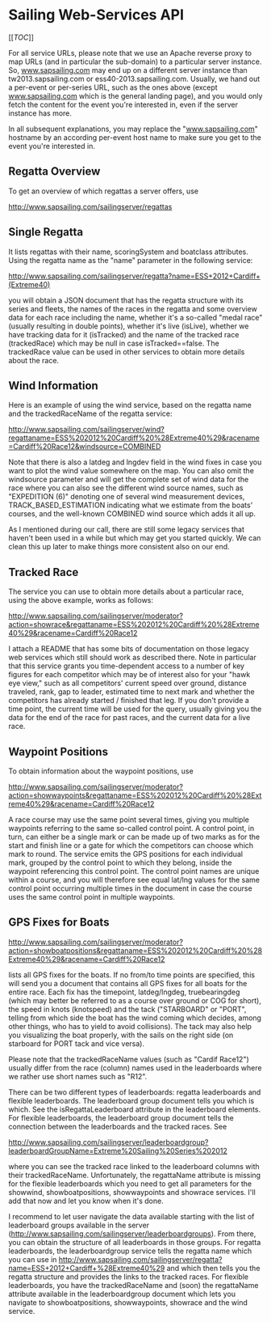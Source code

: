# Sailing Web-Services API

[[_TOC_]]

For all service URLs, please note that we use an Apache reverse proxy to map URLs (and in particular the sub-domain) to a particular server instance. So, www.sapsailing.com may end up on a different server instance than tw2013.sapsailing.com or ess40-2013.sapsailing.com. Usually, we hand out a per-event or per-series URL, such as the ones above (except www.sapsailing.com which is the general landing page), and you would only fetch the content for the event you're interested in, even if the server instance has more.

In all subsequent explanations, you may replace the "www.sapsailing.com" hostname by an according per-event host name to make sure you get to the event you're interested in.

## Regatta Overview

To get an overview of which regattas a server offers, use

http://www.sapsailing.com/sailingserver/regattas

## Single Regatta

It lists regattas with their name, scoringSystem and boatclass attributes. Using the regatta name as the "name" parameter in the following service:

http://www.sapsailing.com/sailingserver/regatta?name=ESS+2012+Cardiff+(Extreme40)

you will obtain a JSON document that has the regatta structure with its series and fleets, the names of the races in the regatta and some overview data for each race including the name, whether it's a so-called "medal race" (usually resulting in double points), whether it's live (isLive), whether we have tracking data for it (isTracked) and the name of the tracked race (trackedRace) which may be null in case isTracked==false. The trackedRace value can be used in other services to obtain more details about the race.

## Wind Information

Here is an example of using the wind service, based on the regatta name and the trackedRaceName of the regatta service:

http://www.sapsailing.com/sailingserver/wind?regattaname=ESS%202012%20Cardiff%20%28Extreme40%29&racename=Cardiff%20Race12&windsource=COMBINED

Note that there is also a latdeg and lngdev field in the wind fixes in case you want to plot the wind value somewhere on the map. You can also omit the windsource parameter and will get the complete set of wind data for the race where you can also see the different wind source names, such as "EXPEDITION (6)" denoting one of several wind measurement devices, TRACK_BASED_ESTIMATION indicating what we estimate from the boats' courses, and the well-known COMBINED wind source which adds it all up.

As I mentioned during our call, there are still some legacy services that haven't been used in a while but which may get you started quickly. We can clean this up later to make things more consistent also on our end.

## Tracked Race

The service you can use to obtain more details about a particular race, using the above example, works as follows:

http://www.sapsailing.com/sailingserver/moderator?action=showrace&regattaname=ESS%202012%20Cardiff%20%28Extreme40%29&racename=Cardiff%20Race12

I attach a README that has some bits of documentation on those legacy web services which still should work as described there. Note in particular that this service grants you time-dependent access to a number of key figures for each competitor which may be of interest also for your "hawk eye view," such as all competitors' current speed over ground, distance traveled, rank, gap to leader, estimated time to next mark and whether the competitors has already started / finished that leg. If you don't provide a time point, the current time will be used for the query, usually giving you the data for the end of the race for past races, and the current data for a live race.

## Waypoint Positions

To obtain information about the waypoint positions, use

http://www.sapsailing.com/sailingserver/moderator?action=showwaypoints&regattaname=ESS%202012%20Cardiff%20%28Extreme40%29&racename=Cardiff%20Race12

A race course may use the same point several times, giving you multiple waypoints referring to the same so-called control point. A control point, in turn, can either be a single mark or can be made up of two marks as for the start and finish line or a gate for which the competitors can choose which mark to round. The service emits the GPS positions for each individual mark, grouped by the control point to which they belong, inside the waypoint referencing this control point. The control point names are unique within a course, and you will therefore see equal lat/lng values for the same control point occurring multiple times in the document in case the course uses the same control point in multiple waypoints.

## GPS Fixes for Boats

http://www.sapsailing.com/sailingserver/moderator?action=showboatpositions&regattaname=ESS%202012%20Cardiff%20%28Extreme40%29&racename=Cardiff%20Race12

lists all GPS fixes for the boats. If no from/to time points are specified, this will send you a document that contains all GPS fixes for all boats for the entire race. Each fix has the timepoint, latdeg/lngdeg, truebearingdeg (which may better be referred to as a course over ground or COG for short), the speed in knots (knotspeed) and the tack ("STARBOARD" or "PORT", telling from which side the boat has the wind coming which decides, among other things, who has to yield to avoid collisions). The tack may also help you visualizing the boat properly, with the sails on the right side (on starboard for PORT tack and vice versa).

Please note that the trackedRaceName values (such as "Cardif Race12") usually differ from the race (column) names used in the leaderboards where we rather use short names such as "R12".

There can be two different types of leaderboards: regatta leaderboards and flexible leaderboards. The leaderboard group document tells you which is which. See the isRegattaLeaderboard attribute in the leaderboard elements. For flexible leaderboards, the leaderboard group document tells the connection between the leaderboards and the tracked races. See

http://www.sapsailing.com/sailingserver/leaderboardgroup?leaderboardGroupName=Extreme%20Sailing%20Series%202012

where you can see the tracked race linked to the leaderboard columns with their trackedRaceName. Unfortunately, the regattaName attribute is missing for the flexible leaderboards which you need to get all parameters for the showwind, showboatpositions, showwaypoints and showrace services. I'll add that now and let you know when it's done.

I recommend to let user navigate the data available starting with the list of leaderboard groups available in the server (http://www.sapsailing.com/sailingserver/leaderboardgroups). From there, you can obtain the structure of all leaderboards in those groups. For regatta leaderboards, the leaderboardgroup service tells the regatta name which you can use in http://www.sapsailing.com/sailingserver/regatta?name=ESS+2012+Cardiff+%28Extreme40%29 and which then tells you the regatta structure and provides the links to the tracked races. For flexible leaderboards, you have the trackedRaceName and (soon) the regattaName attribute available in the leaderboardgroup document which lets you navigate to showboatpositions, showwaypoints, showrace and the wind service.